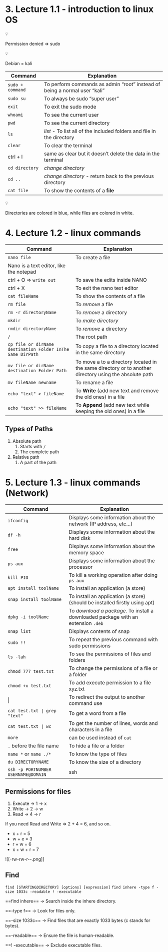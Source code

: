 # 3. Lecture 1.1 - introduction to linux OS

<aside> 💡

Permission denied ⇒ sudo

</aside>

<aside> 💡

Debian = kali

</aside>

| Command          | Explanation                                                               |
| ---------------- | ------------------------------------------------------------------------- |
| `sudo + command` | To perform commands as admin “root” instead of being a normal user “kali” |
| `sudo su`        | To always be sudo “super user”                                            |
| `exit`           | To exit the sudo mode                                                     |
| `whoami`         | To see the current user                                                   |
| `pwd`            | To see the current directory                                              |
| `ls`             | _list_ - To list all of the included folders and file in the directory    |
| `clear`          | To clear the terminal                                                     |
| ctrl + l         | same as clear but it doesn’t delete the data in the terminal              |
| `cd directory`   | _change directory_                                                        |
| `cd ..`          | _change directory_ - return back to the previous directory                |
| `cat file`       | To show the contents of a **file**                                        |

<aside> 💡

Directories are colored in blue, while files are colored in white.

</aside>

# 4. Lecture 1.2 - linux commands

|Command|Explanation|
|---|---|
|`nano file`|To create a file|
|Nano is a text editor, like the notepad||
|ctrl + O ⇒ `write out`|To save the edits inside NANO|
|ctrl + X|To exit the nano text editor|
|`cat fileName`|To show the contents of a file|
|`rm file`|To _remove_ a file|
|`rm -r directoryName`|To _remove_ a directory|
|`mkdir`|To _make directory_|
|`rmdir directoryName`|To _remove_ a directory|
|`/`|The root path|
|`cp file or dirName destination Folder InThe Same DirPath`|To copy a file to a directory located in the same directory|
|`mv file or dirName destination Folder Path`|To move a to a directory located in the same directory or to another directory using the absolute path|
|`mv fileName newname`|To rename a file|
|`echo "text" > fileName`|To **Write** (add new text and remove the old ones) in a file|
|`echo "text" >> fileName`|To **Append** (add new text while keeping the old ones) in a file|

## Types of Paths

1. Absolute path
    1. Starts with `/`
    2. The complete path
2. Relative path
    1. A part of the path

# 5. Lecture 1.3 - linux commands (Network)

| Command                             | Explanation                                                                       |
| ----------------------------------- | --------------------------------------------------------------------------------- |
| `ifconfig`                          | Displays some information about the network (IP address, etc…)                    |
| `df -h`                             | Displays some information about the hard disk                                     |
| `free`                              | Displays some information about the memory space                                  |
| `ps aux`                            | Displays some information about the processor                                     |
| `kill PID`                          | To kill a working operation after doing `ps aux`                                  |
| `apt install toolName`              | To install an application (a store)                                               |
| `snap install toolName`             | To install an application (a store) (should be installed firstly using apt)       |
| `dpkg -i toolName`                  | To _download a package._ To install a downloaded package with an extension `.deb` |
| `snap list`                         | Displays contents of snap                                                         |
| `sudo !!`                           | To repeat the previous command with sudo permissions                              |
| `ls -lah`                           | To see the permissions of files and folders                                       |
| `chmod 777 test.txt`                | To change the permissions of a file or a folder                                   |
| `chmod +x test.txt`                 | To add execute permission to a file xyz.txt                                       |
| \|                                  | To redirect the output to another command use                                     |
| `cat test.txt \| grep "text"`       | To get a word from a file                                                         |
| `cat test.txt \| wc`                | To get the number of lines, words and characters in a file                        |
| `more`                              | can be used instead of `cat`                                                      |
| `.` before the file name            | To hide a file or a folder                                                        |
| `name *` or `name ./*`              | To know the type of files                                                         |
| `du DIRECTORYNAME`                  | To know the size of a directory                                                   |
| `ssh -p PORTNUMBER USERNAME@DOMAIN` | ssh                                                                               |


## Permissions for files

1. Execute → 1 → x
2. Write → 2 → w
3. Read → 4 → r

If you need Read and Write ⇒ 2 + 4 = 6, and so on.
- x + r = 5
- w + e = 3
- r + w = 6
- x + w + r = 7

![[-rw-rw-r--.png]]

## Find 
`find [STARTINGDIRECTORY] [options] [expression]`
`find inhere -type f -size 1033c -readable ! -executable`

==find inhere== → Search inside the inhere directory.

==-type f== → Look for files only.

==-size 1033c== → Find files that are exactly 1033 bytes (c stands for bytes).

==-readable== → Ensure the file is human-readable.

==! -executable== → Exclude executable files.